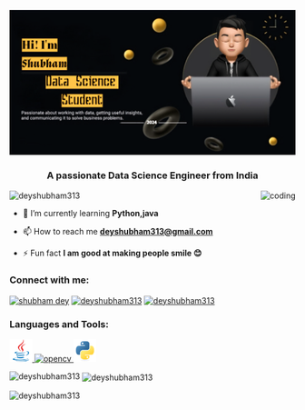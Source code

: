 ![logo](https://github.com/deyshubham313/Shubham/blob/main/Screenshot%202024-04-24%20060750.png)
<h3 align="center">A passionate Data Science Engineer from India</h3>
<img align="right" alt="coding" with="300" height="350"src="https://user-images.githubusercontent.com/74038190/212749447-bfb7e725-6987-49d9-ae85-2015e3e7cc41.gif">
<p align="left"> <img src="https://komarev.com/ghpvc/?username=deyshubham313&label=Profile%20views&color=0e75b6&style=flat" alt="deyshubham313" /> </p>

- 🌱 I’m currently learning **Python,java**

- 📫 How to reach me **deyshubham313@gmail.com**

- ⚡ Fun fact **I am good at making people smile 😊**

<h3 align="left">Connect with me:</h3>
<p align="left">
<a href="[https://linkedin.com/in/shubham dey](https://www.linkedin.com/in/shubham-dey-8140b0301?lipi=urn%3Ali%3Apage%3Ad_flagship3_profile_view_base_contact_details%3B1mC26w33QiSh6WFTsWSY2A%3D%3D)" target="blank"><img align="center" src="https://raw.githubusercontent.com/rahuldkjain/github-profile-readme-generator/master/src/images/icons/Social/linked-in-alt.svg" alt="shubham dey" height="30" width="40" /></a>
<a href="https://kaggle.com/deyshubham313" target="blank"><img align="center" src="https://raw.githubusercontent.com/rahuldkjain/github-profile-readme-generator/master/src/images/icons/Social/kaggle.svg" alt="deyshubham313" height="30" width="40" /></a>
<a href="https://instagram.com/deyshubham313" target="blank"><img align="center" src="https://raw.githubusercontent.com/rahuldkjain/github-profile-readme-generator/master/src/images/icons/Social/instagram.svg" alt="deyshubham313" height="30" width="40" /></a>
</p>

<h3 align="left">Languages and Tools:</h3>
<p align="left"> <a href="https://www.java.com" target="_blank" rel="noreferrer"> <img src="https://raw.githubusercontent.com/devicons/devicon/master/icons/java/java-original.svg" alt="java" width="40" height="40"/> </a> <a href="https://opencv.org/" target="_blank" rel="noreferrer"> <img src="https://www.vectorlogo.zone/logos/opencv/opencv-icon.svg" alt="opencv" width="40" height="40"/> </a> <a href="https://www.python.org" target="_blank" rel="noreferrer"> <img src="https://raw.githubusercontent.com/devicons/devicon/master/icons/python/python-original.svg" alt="python" width="40" height="40"/> </a> </p>

<p><img align="left" src="https://github-readme-stats.vercel.app/api/top-langs?username=deyshubham313&show_icons=true&locale=en&layout=compact" alt="deyshubham313" /></p>

<p>&nbsp;<img align="center" src="https://github-readme-stats.vercel.app/api?username=deyshubham313&show_icons=true&locale=en" alt="deyshubham313" /></p>

<p><img align="center" src="https://github-readme-streak-stats.herokuapp.com/?user=deyshubham313&" alt="deyshubham313" /></p>
